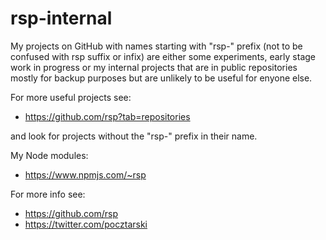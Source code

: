 rsp-internal
============

My projects on GitHub with names starting with "rsp-" prefix
(not to be confused with rsp suffix or infix)
are either some experiments, early stage work in progress or
my internal projects that are in public repositories mostly
for backup purposes but are unlikely to be useful for enyone else.

For more useful projects see:

* https://github.com/rsp?tab=repositories

and look for projects without the "rsp-" prefix in their name.

My Node modules:

* https://www.npmjs.com/~rsp

For more info see:

* https://github.com/rsp
* https://twitter.com/pocztarski

